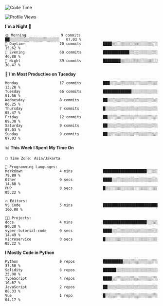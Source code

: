<!--START_SECTION:waka-->
![Code Time](http://img.shields.io/badge/Code%20Time-1%2C488%20hrs%2028%20mins-blue)

![Profile Views](http://img.shields.io/badge/Profile%20Views-0-blue)

**I'm a Night 🦉** 

```text
🌞 Morning                9 commits           ██░░░░░░░░░░░░░░░░░░░░░░░   07.03 % 
🌆 Daytime                20 commits          ████░░░░░░░░░░░░░░░░░░░░░   15.62 % 
🌃 Evening                60 commits          ████████████░░░░░░░░░░░░░   46.88 % 
🌙 Night                  39 commits          ████████░░░░░░░░░░░░░░░░░   30.47 % 
```
📅 **I'm Most Productive on Tuesday** 

```text
Monday                   17 commits          ███░░░░░░░░░░░░░░░░░░░░░░   13.28 % 
Tuesday                  66 commits          █████████████░░░░░░░░░░░░   51.56 % 
Wednesday                8 commits           ██░░░░░░░░░░░░░░░░░░░░░░░   06.25 % 
Thursday                 7 commits           █░░░░░░░░░░░░░░░░░░░░░░░░   05.47 % 
Friday                   12 commits          ██░░░░░░░░░░░░░░░░░░░░░░░   09.38 % 
Saturday                 9 commits           ██░░░░░░░░░░░░░░░░░░░░░░░   07.03 % 
Sunday                   9 commits           ██░░░░░░░░░░░░░░░░░░░░░░░   07.03 % 
```


📊 **This Week I Spent My Time On** 

```text
🕑︎ Time Zone: Asia/Jakarta

💬 Programming Languages: 
Markdown                 4 mins              ████████████████████░░░░░   79.89 % 
Other                    0 secs              ████░░░░░░░░░░░░░░░░░░░░░   14.88 % 
PHP                      0 secs              █░░░░░░░░░░░░░░░░░░░░░░░░   05.22 % 

🔥 Editors: 
VS Code                  5 mins              █████████████████████████   100.00 % 

🐱‍💻 Projects: 
docs                     4 mins              ████████████████████░░░░░   80.28 % 
vyper-tutorial-code      0 secs              ████░░░░░░░░░░░░░░░░░░░░░   14.49 % 
microservice             0 secs              █░░░░░░░░░░░░░░░░░░░░░░░░   05.22 % 
```

**I Mostly Code in Python** 

```text
Python                   9 repos             █████████░░░░░░░░░░░░░░░░   37.50 % 
Solidity                 6 repos             ██████░░░░░░░░░░░░░░░░░░░   25.00 % 
TypeScript               4 repos             ████░░░░░░░░░░░░░░░░░░░░░   16.67 % 
JavaScript               2 repos             ██░░░░░░░░░░░░░░░░░░░░░░░   08.33 % 
Vue                      1 repo              █░░░░░░░░░░░░░░░░░░░░░░░░   04.17 % 
```




<!--END_SECTION:waka-->
